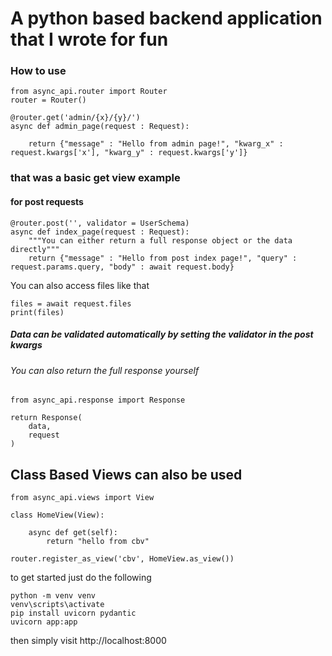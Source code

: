 # A python based backend application that I wrote for fun

### How to use

```
from async_api.router import Router
router = Router()

@router.get('admin/{x}/{y}/')
async def admin_page(request : Request):
    
    return {"message" : "Hello from admin page!", "kwarg_x" : request.kwargs['x'], "kwarg_y" : request.kwargs['y']}
```

### that was a basic get view example

#### for post requests
```
@router.post('', validator = UserSchema)
async def index_page(request : Request):
    """You can either return a full response object or the data directly"""
    return {"message" : "Hello from post index page!", "query" : request.params.query, "body" : await request.body}
```

You can also access files like that

```
files = await request.files
print(files)
```

##### Data can be validated automatically by setting the validator in the post kwargs

###### You can also return the full response yourself

```
from async_api.response import Response

return Response(
    data,
    request
)
```

## Class Based Views can also be used
```
from async_api.views import View

class HomeView(View):
    
    async def get(self):        
        return "hello from cbv"    

router.register_as_view('cbv', HomeView.as_view())
```


to get started just do the following

```
python -m venv venv
venv\scripts\activate
pip install uvicorn pydantic
uvicorn app:app 
```

then simply visit http://localhost:8000


